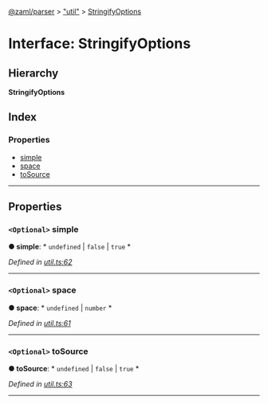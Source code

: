 [@zaml/parser](../README.md) > ["util"](../modules/_util_.md) > [StringifyOptions](../interfaces/_util_.stringifyoptions.md)

# Interface: StringifyOptions

## Hierarchy

**StringifyOptions**

## Index

### Properties

* [simple](_util_.stringifyoptions.md#simple)
* [space](_util_.stringifyoptions.md#space)
* [toSource](_util_.stringifyoptions.md#tosource)

---

## Properties

<a id="simple"></a>

### `<Optional>` simple

**● simple**: * `undefined` &#124; `false` &#124; `true`
*

*Defined in [util.ts:62](https://github.com/nexushubs/zaml-lang/blob/5afa52e/packages/zaml-parser/src/util.ts#L62)*

___
<a id="space"></a>

### `<Optional>` space

**● space**: * `undefined` &#124; `number`
*

*Defined in [util.ts:61](https://github.com/nexushubs/zaml-lang/blob/5afa52e/packages/zaml-parser/src/util.ts#L61)*

___
<a id="tosource"></a>

### `<Optional>` toSource

**● toSource**: * `undefined` &#124; `false` &#124; `true`
*

*Defined in [util.ts:63](https://github.com/nexushubs/zaml-lang/blob/5afa52e/packages/zaml-parser/src/util.ts#L63)*

___

